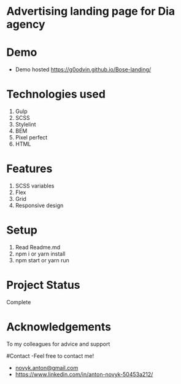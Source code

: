 # Advertising landing page for Dia agency

# Demo
- Demo hosted https://g0odvin.github.io/Bose-landing/

# Technologies used
1. Gulp
2. SCSS
3. Stylelint
4. BEM
5. Pixel perfect
6. HTML

# Features
1. SCSS variables
2. Flex
3. Grid
4. Responsive design

# Setup
1. Read Readme.md
2. npm i or yarn install
3. npm start or yarn run

# Project Status
Complete

# Acknowledgements
To my colleagues for advice and support

#Contact
-Feel free to contact me!
- novyk.anton@gmail.com
- https://www.linkedin.com/in/anton-novyk-50453a212/
